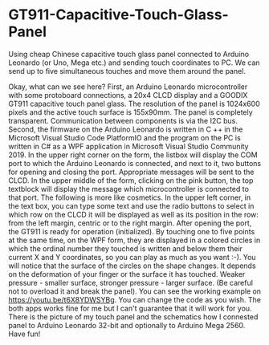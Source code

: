# GT911-Capacitive-Touch-Glass-Panel
Using cheap Chinese capacitive touch glass panel connected to Arduino Leonardo (or Uno, Mega etc.) and sending touch coordinates to PC. We can send up to five simultaneous touches  and move them around the panel.

Okay, what can we see here?
First, an Arduino Leonardo microcontroller with some protoboard connections, a 20x4 CLCD display and a GOODIX GT911 capacitive touch panel glass. The resolution of the panel is 1024x600 pixels and the active touch surface is 155x90mm. The panel is completely transparent. Communication between components is via the I2C bus.
Second, the firmware on the Arduino Leonardo is written in C ++ in the Microsoft Visual Studio Code PlatformIO and the program on the PC is written in C# as a WPF application in Microsoft Visual Studio Community 2019.
In the upper right corner on the form, the listbox will display the COM port to which the Arduino Leonardo is connected, and next to it, two buttons for opening and closing the port. Appropriate messages will be sent to the CLCD.
In the upper middle of the form, clicking on the pink button, the top textblock will display the message which microcontroller is connected to that port.
The following is more like cosmetics. In the upper left corner, in the text box, you can type some text and use the radio buttons to select in which row on the CLCD it will be displayed as well as its position in the row: from the left margin, centric or to the right margin.
After opening the port, the GT911 is ready for operation (initialized). By touching one to five points at the same time, on the WPF form, they are displayed in a colored circles in which the ordinal number they touched is written and below them their current X and Y coordinates, so you can play as much as you want :-).
You will notice that the surface of the circles on the shape changes. It depends on the deformation of your finger or the surface it has touched. Weaker pressure - smaller surface, stronger pressure - larger surface. (Be careful not to overload it and break the panel).
You can see the working example on https://youtu.be/t6X8YDWSYBg.
You can change the code as you wish.
The both apps works fine for me but I can't guarantee that it will work for you.
There is the picture of my touch panel and the schematics how I connested panel to Arduino Leonardo 32-bit and optionally to Arduino Mega 2560.
Have fun!
